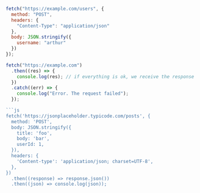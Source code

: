 
```js
fetch("https://example.com/users", {
  method: "POST",
  headers: {
    "Content-Type": "application/json"
  },
  body: JSON.stringify({
    username: "arthur"
  })
});
```

```js
fetch("https://example.com")
  .then((res) => {
    console.log(res); // if everything is ok, we receive the response
  })
  .catch((err) => {
    console.log("Error. The request failed");
  });
```


```js
```js
fetch('https://jsonplaceholder.typicode.com/posts', {
  method: 'POST',
  body: JSON.stringify({
    title: 'foo',
    body: 'bar',
    userId: 1,
  }),
  headers: {
    'Content-type': 'application/json; charset=UTF-8',
  },
})
  .then((response) => response.json())
  .then((json) => console.log(json));
```
```